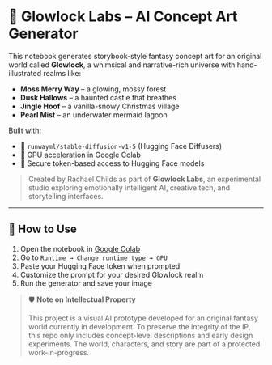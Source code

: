 # 🌱 Glowlock Labs – AI Concept Art Generator

This notebook generates storybook-style fantasy concept art for an original world called **Glowlock**, a whimsical and narrative-rich universe with hand-illustrated realms like:

- **Moss Merry Way** – a glowing, mossy forest
- **Dusk Hallows** – a haunted castle that breathes
- **Jingle Hoof** – a vanilla-snowy Christmas village
- **Pearl Mist** – an underwater mermaid lagoon

Built with:
- 🤗 `runwayml/stable-diffusion-v1-5` (Hugging Face Diffusers)
- 🚀 GPU acceleration in Google Colab
- 🔐 Secure token-based access to Hugging Face models

> Created by Rachael Childs as part of **Glowlock Labs**, an experimental studio exploring emotionally intelligent AI, creative tech, and storytelling interfaces.

---

## 🔧 How to Use
1. Open the notebook in [Google Colab](https://colab.research.google.com/)
2. Go to `Runtime → Change runtime type → GPU`
3. Paste your Hugging Face token when prompted
4. Customize the prompt for your desired Glowlock realm
5. Run the generator and save your image


> 🛡️ **Note on Intellectual Property**
>
> This project is a visual AI prototype developed for an original fantasy world currently in development.
> To preserve the integrity of the IP, this repo only includes concept-level descriptions and early design experiments.
> The world, characters, and story are part of a protected work-in-progress.
